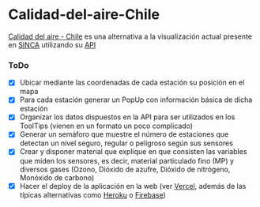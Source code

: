 # Calidad-del-aire-Chile

[Calidad del aire - Chile](https://calidad-del-aire-chile.vercel.app/)
es una alternativa a la visualización actual presente en [SINCA](https://sinca.mma.gob.cl/) utilizando su [API](https://sinca.mma.gob.cl/index.php/json/listadomapa2k19/)

### ToDo
- [x] Ubicar mediante las coordenadas de cada estación su posición en el mapa
- [x] Para cada estación generar un PopUp con información básica de dicha estación
- [x] Organizar los datos dispuestos en la API para ser utilizados en los ToolTips (vienen en un formato un poco complicado)
- [x] Generar un semáforo que muestre el número de estaciones que detectan un nivel seguro, regular o peligroso según sus sensores
- [x] Crear y disponer material que explique en que consisten las variables que miden los sensores, es decir, material particulado fino (MP) y diversos gases (Ozono, Dióxido de azufre, Dióxido de nitrógeno, Monóxido de carbono)
- [x] Hacer el deploy de la aplicación en la web (ver [Vercel](https://vercel.com/), además de las típicas alternativas como [Heroku](https://www.heroku.com/) o [Firebase](https://firebase.google.com/?gclid=CjwKCAiA85efBhBbEiwAD7oLQLKn-UyKzqvuicEP6YkkmCb025lfG96bdmpFMrHwW_LbfotJcoC1lhoCYa0QAvD_BwE&gclsrc=aw.ds))
